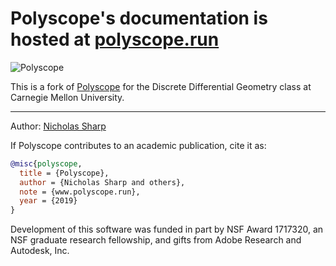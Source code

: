 # Polyscope's documentation is hosted at [polyscope.run](http://polyscope.run)

![Polyscope](http://polyscope.run/media/teaser.svg)

This is a fork of [Polyscope](https://github.com/nmwsharp/polyscope) for the Discrete Differential Geometry class at Carnegie Mellon University.

---
Author: [Nicholas Sharp](http://www.nmwsharp.com)

If Polyscope contributes to an academic publication, cite it as:
```bib
@misc{polyscope,
  title = {Polyscope},
  author = {Nicholas Sharp and others},
  note = {www.polyscope.run},
  year = {2019}
}
```

Development of this software was funded in part by NSF Award 1717320, an NSF graduate research fellowship, and gifts from Adobe Research and Autodesk, Inc.
